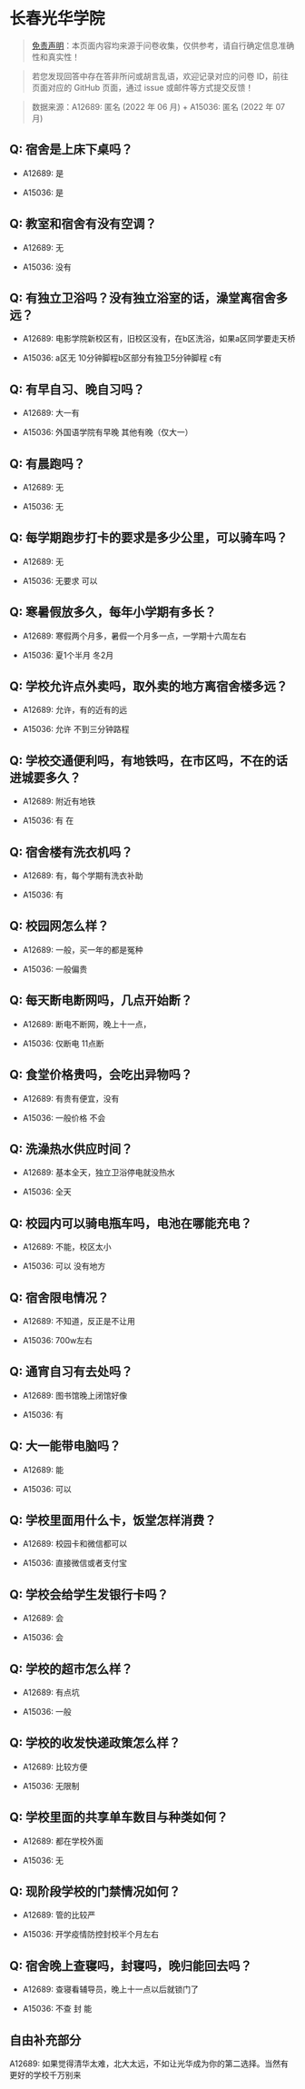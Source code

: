 # 长春光华学院

> [免责声明](https://colleges.chat/#_3)：本页面内容均来源于问卷收集，仅供参考，请自行确定信息准确性和真实性！

> 若您发现回答中存在答非所问或胡言乱语，欢迎记录对应的问卷 ID，前往页面对应的 GitHub 页面，通过 issue 或邮件等方式提交反馈！

> 数据来源：A12689: 匿名 (2022 年 06 月) + A15036: 匿名 (2022 年 07 月)

## Q: 宿舍是上床下桌吗？

- A12689: 是

- A15036: 是

## Q: 教室和宿舍有没有空调？

- A12689: 无

- A15036: 没有

## Q: 有独立卫浴吗？没有独立浴室的话，澡堂离宿舍多远？

- A12689: 电影学院新校区有，旧校区没有，在b区洗浴，如果a区同学要走天桥

- A15036: a区无  10分钟脚程b区部分有独卫5分钟脚程 c有

## Q: 有早自习、晚自习吗？

- A12689: 大一有

- A15036: 外国语学院有早晚 其他有晚（仅大一）

## Q: 有晨跑吗？

- A12689: 无

- A15036: 无

## Q: 每学期跑步打卡的要求是多少公里，可以骑车吗？

- A12689: 无

- A15036: 无要求 可以

## Q: 寒暑假放多久，每年小学期有多长？

- A12689: 寒假两个月多，暑假一个月多一点，一学期十六周左右

- A15036: 夏1个半月 冬2月

## Q: 学校允许点外卖吗，取外卖的地方离宿舍楼多远？

- A12689: 允许，有的近有的远

- A15036: 允许 不到三分钟路程

## Q: 学校交通便利吗，有地铁吗，在市区吗，不在的话进城要多久？

- A12689: 附近有地铁

- A15036: 有 在

## Q: 宿舍楼有洗衣机吗？

- A12689: 有，每个学期有洗衣补助

- A15036: 有

## Q: 校园网怎么样？

- A12689: 一般，买一年的都是冤种

- A15036: 一般偏贵

## Q: 每天断电断网吗，几点开始断？

- A12689: 断电不断网，晚上十一点，

- A15036: 仅断电 11点断

## Q: 食堂价格贵吗，会吃出异物吗？

- A12689: 有贵有便宜，没有

- A15036: 一般价格 不会

## Q: 洗澡热水供应时间？

- A12689: 基本全天，独立卫浴停电就没热水

- A15036: 全天

## Q: 校园内可以骑电瓶车吗，电池在哪能充电？

- A12689: 不能，校区太小

- A15036: 可以 没有地方

## Q: 宿舍限电情况？

- A12689: 不知道，反正是不让用

- A15036: 700w左右

## Q: 通宵自习有去处吗？

- A12689: 图书馆晚上闭馆好像

- A15036: 有

## Q: 大一能带电脑吗？

- A12689: 能

- A15036: 可以

## Q: 学校里面用什么卡，饭堂怎样消费？

- A12689: 校园卡和微信都可以

- A15036: 直接微信或者支付宝

## Q: 学校会给学生发银行卡吗？

- A12689: 会

- A15036: 会

## Q: 学校的超市怎么样？

- A12689: 有点坑

- A15036: 一般

## Q: 学校的收发快递政策怎么样？

- A12689: 比较方便

- A15036: 无限制

## Q: 学校里面的共享单车数目与种类如何？

- A12689: 都在学校外面

- A15036: 无

## Q: 现阶段学校的门禁情况如何？

- A12689: 管的比较严

- A15036: 开学疫情防控封校半个月左右

## Q: 宿舍晚上查寝吗，封寝吗，晚归能回去吗？

- A12689: 查寝看辅导员，晚上十一点以后就锁门了

- A15036: 不查 封 能

## 自由补充部分

A12689: 如果觉得清华太难，北大太远，不如让光华成为你的第二选择。当然有更好的学校千万别来
